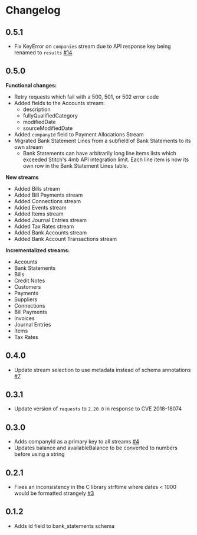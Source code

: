 # Changelog

## 0.5.1
  * Fix KeyError on `companies` stream due to API response key being renamed to `results` [#14](https://github.com/singer-io/tap-codat/pull/14)

## 0.5.0
**Functional changes:**
- Retry requests which fail with a 500, 501, or 502 error code
- Added fields to the Accounts stream:
  - description
  - fullyQualifiedCategory
  - modifiedDate
  - sourceModifiedDate
- Added `companyId` field to Payment Allocations Stream
- Migrated Bank Statement Lines from a subfield of Bank Statements to its own stream
  - Bank Statements can have arbitrarily long line items lists which exceeded Stitch's 4mb API integration limit. Each line item is now its own row in the Bank Statement Lines table.

**New streams**
- Added Bills stream
- Added Bill Payments stream
- Added Connections stream
- Added Events stream
- Added Items stream
- Added Journal Entries stream
- Added Tax Rates stream
- Added Bank Accounts stream
- Added Bank Account Transactions stream

**Incrementalized streams:**
- Accounts
- Bank Statements
- Bills
- Credit Notes
- Customers
- Payments
- Suppliers
- Connections
- Bill Payments
- Invoices
- Journal Entries
- Items
- Tax Rates

## 0.4.0
  * Update stream selection to use metadata instead of schema annotations [#7](https://github.com/singer-io/tap-codat/pull/7)

## 0.3.1
  * Update version of `requests` to `2.20.0` in response to CVE 2018-18074

## 0.3.0
  * Adds companyId as a primary key to all streams [#4](https://github.com/singer-io/tap-codat/pull/4)
  * Updates balance and availableBalance to be converted to numbers before using a string []()


## 0.2.1
  * Fixes an inconsistency in the C library strftime where dates < 1000 would be formatted strangely [#3](https://github.com/singer-io/tap-codat/pull/3)

## 0.1.2
  * Adds id field to bank_statements schema

